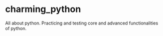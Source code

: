 # charming_python
All about python. Practicing and testing core and advanced functionalities of python.  
